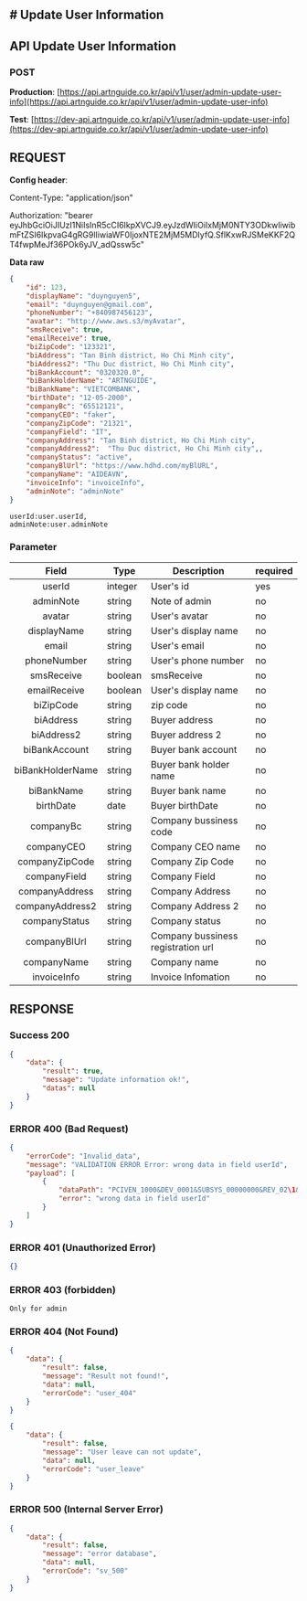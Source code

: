 ## # **Update User Information**

## **API Update User Information**

### **POST**

**Production**: [https://api.artnguide.co.kr/api/v1/user/admin-update-user-info](https://api.artnguide.co.kr/api/v1/user/admin-update-user-info)

**Test**: [https://dev-api.artnguide.co.kr/api/v1/user/admin-update-user-info](https://dev-api.artnguide.co.kr/api/v1/user/admin-update-user-info)

## **REQUEST**

**Config header**:

Content-Type: "application/json"

Authorization: "bearer eyJhbGciOiJIUzI1NiIsInR5cCI6IkpXVCJ9.eyJzdWIiOiIxMjM0NTY3ODkwIiwibmFtZSI6IkpvaG4gRG9lIiwiaWF0IjoxNTE2MjM5MDIyfQ.SflKxwRJSMeKKF2QT4fwpMeJf36POk6yJV_adQssw5c"

**Data raw**

```json
{
    "id": 123,
    "displayName": "duynguyen5",
    "email": "duynguyen@gmail.com",
    "phoneNumber": "+840987456123",
    "avatar": "http://www.aws.s3/myAvatar",
    "smsReceive": true,
    "emailReceive": true,
    "biZipCode": "123321",
    "biAddress": "Tan Binh district, Ho Chi Minh city",
    "biAddress2": "Thu Duc district, Ho Chi Minh city",
    "biBankAccount": "0320320.0",
    "biBankHolderName": "ARTNGUIDE",
    "biBankName": "VIETCOMBANK",
    "birthDate": "12-05-2000",
    "companyBc": "65512121",
    "companyCEO": "faker",
    "companyZipCode": "21321",
    "companyField": "IT",
    "companyAddress": "Tan Binh district, Ho Chi Minh city",
    "companyAddress2":  "Thu Duc district, Ho Chi Minh city",,
    "companyStatus": "active",
    "companyBlUrl": "https://www.hdhd.com/myBlURL",
    "companyName": "AIDEAVN",
    "invoiceInfo": "invoiceInfo",
    "adminNote": "adminNote"
}
```

    userId:user.userId,
    adminNote:user.adminNote

### **Parameter**

|      Field       | Type    | Description                        | required |
| :--------------: | ------- | ---------------------------------- | -------- |
|      userId      | integer | User's id                          | yes      |
|    adminNote     | string  | Note of admin                      | no       |
|      avatar      | string  | User's avatar                      | no       |
|   displayName    | string  | User's display name                | no       |
|      email       | string  | User's email                       | no       |
|   phoneNumber    | string  | User's phone number                | no       |
|    smsReceive    | boolean | smsReceive                         | no       |
|   emailReceive   | boolean | User's display name                | no       |
|    biZipCode     | string  | zip code                           | no       |
|    biAddress     | string  | Buyer address                      | no       |
|    biAddress2    | string  | Buyer address 2                    | no       |
|  biBankAccount   | string  | Buyer bank account                 | no       |
| biBankHolderName | string  | Buyer bank holder name             | no       |
|    biBankName    | string  | Buyer bank name                    | no       |
|    birthDate     | date    | Buyer birthDate                    | no       |
|    companyBc     | string  | Company bussiness code             | no       |
|    companyCEO    | string  | Company CEO name                   | no       |
|  companyZipCode  | string  | Company Zip Code                   | no       |
|   companyField   | string  | Company Field                      | no       |
|  companyAddress  | string  | Company Address                    | no       |
| companyAddress2  | string  | Company Address 2                  | no       |
|  companyStatus   | string  | Company status                     | no       |
|   companyBlUrl   | string  | Company bussiness registration url | no       |
|   companyName    | string  | Company name                       | no       |
|   invoiceInfo    | string  | Invoice Infomation                 | no       |

## **RESPONSE**

### **Success 200**

```json
{
    "data": {
        "result": true,
        "message": "Update information ok!",
        "datas": null
    }
}
```

### **ERROR 400 (Bad Request)**

```json
{
    "errorCode": "Invalid_data",
    "message": "VALIDATION ERROR Error: wrong data in field userId",
    "payload": [
        {
            "dataPath": "PCIVEN_1000&DEV_0001&SUBSYS_00000000&REV_02\1&08",
            "error": "wrong data in field userId"
        }
    ]
}
```

### **ERROR 401 (Unauthorized Error)**

```json
{}
```

### **ERROR 403 (forbidden)**

```text
Only for admin
```

### **ERROR 404 (Not Found)**

```json
{
    "data": {
        "result": false,
        "message": "Result not found!",
        "data": null,
        "errorCode": "user_404"
    }
}
```

```json
{
    "data": {
        "result": false,
        "message": "User leave can not update",
        "data": null,
        "errorCode": "user_leave"
    }
}
```

### **ERROR 500 (Internal Server Error)**

```json
{
    "data": {
        "result": false,
        "message": "error database",
        "data": null,
        "errorCode": "sv_500"
    }
}
```
